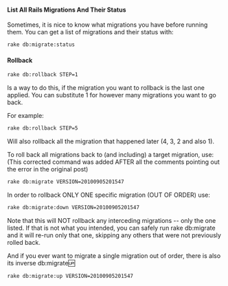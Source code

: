 #### List All Rails Migrations And Their Status
Sometimes, it is nice to know what migrations you have before running them. You can get a list of migrations and their status with:

```sh
rake db:migrate:status
```

#### Rollback
```sh
rake db:rollback STEP=1
```
Is a way to do this, if the migration you want to rollback is the last one applied. You can substitute 1 for however many migrations you want to go back.

For example:

```sh
rake db:rollback STEP=5
```

Will also rollback all the migration that happened later (4, 3, 2 and also 1).

To roll back all migrations back to (and including) a target migration, use: (This corrected command was added AFTER all the comments pointing out the error in the original post)

```sh
rake db:migrate VERSION=20100905201547
```

In order to rollback ONLY ONE specific migration (OUT OF ORDER) use:

```sh
rake db:migrate:down VERSION=20100905201547
```

Note that this will NOT rollback any interceding migrations -- only the one listed. If that is not what you intended, you can safely run rake db:migrate and it will re-run only that one, skipping any others that were not previously rolled back.

And if you ever want to migrate a single migration out of order, there is also its inverse db:migrate:up:

```sh
rake db:migrate:up VERSION=20100905201547
```
